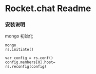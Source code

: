 # Rocket.chat Readme

### 安装说明

mongo 初始化

```
mongo
rs.initiate()

var config = rs.conf()
config.members[0].host=
rs.reconfig(config)
```